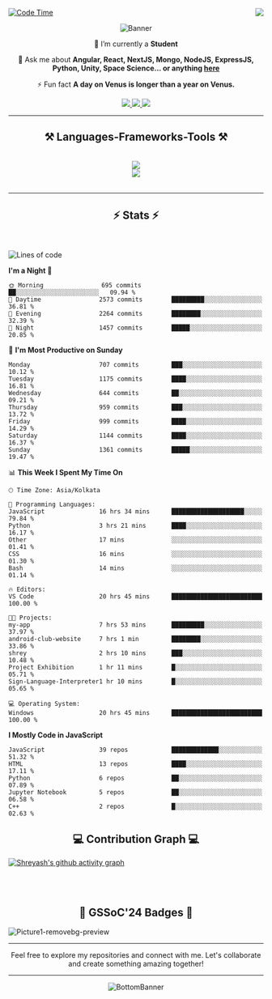 <div>
 
<img align="right" src="https://visitor-badge.laobi.icu/badge?page_id=shreyash3087.shreyash3087" />

 [![Code Time](https://wakatime.com/badge/user/cd5f70df-e644-46f4-a03b-e1ce78615131.svg)](https://wakatime.com/@cd5f70df-e644-46f4-a03b-e1ce78615131)
 
</div>


<div align="center">
 
![Banner](https://github.com/user-attachments/assets/fe33d289-b057-4d85-ad76-3103802aa9e1)

</div>


<div align="center">
 
 🔭 I’m currently a **Student** 

💬 Ask me about **Angular, React, NextJS, Mongo, NodeJS, ExpressJS, Python, Unity, Space Science... or anything [here](https://github.com/shreyash3087/shreyash3087/issues)**

⚡ Fun fact **A day on Venus is longer than a year on Venus.**

</div>
 
<div align="center"> 
  <a href="mailto:shreyash3087@gmail.com">
    <img src="https://img.shields.io/badge/Gmail-333333?style=for-the-badge&logo=gmail&logoColor=red" />
  </a>
  <a href="https://www.linkedin.com/in/shreyash-srivastava-1a1161280" target="_blank">
    <img src="https://img.shields.io/badge/LinkedIn-0077B5?style=for-the-badge&logo=linkedin&logoColor=white" target="_blank" />
  </a>
  <a href="https://github.com/shreyash3087" target="_blank">
     <img src="https://img.shields.io/badge/Github-FF5722?style=for-the-badge&logo=github&logoColor=white" target="_blank" />
  </a>
</div>
<hr/>
 
<h2 align="center">⚒️ Languages-Frameworks-Tools ⚒️</h2>
<br/>
<div align="center">
    <img src="https://skillicons.dev/icons?i=react,bootstrap,html,css,vscode,github,figma,cpp,vercel,netlify" /><br>
    <img src="https://skillicons.dev/icons?i=tailwind,git,nodejs,python,javascript,typescript,express,firebase,mongodb,nextjs,unity,azure,blender" /><br>
</div>

<br/>
<hr/>

<h2 align="center">⚡ Stats ⚡</h2>

<br>
<div>
 
 
<!--START_SECTION:waka-->
![Lines of code](https://img.shields.io/badge/From%20Hello%20World%20I%27ve%20Written-5.1%20million%20lines%20of%20code-blue)

**I'm a Night 🦉** 

```text
🌞 Morning                695 commits         ██░░░░░░░░░░░░░░░░░░░░░░░   09.94 % 
🌆 Daytime                2573 commits        █████████░░░░░░░░░░░░░░░░   36.81 % 
🌃 Evening                2264 commits        ████████░░░░░░░░░░░░░░░░░   32.39 % 
🌙 Night                  1457 commits        █████░░░░░░░░░░░░░░░░░░░░   20.85 % 
```
📅 **I'm Most Productive on Sunday** 

```text
Monday                   707 commits         ███░░░░░░░░░░░░░░░░░░░░░░   10.12 % 
Tuesday                  1175 commits        ████░░░░░░░░░░░░░░░░░░░░░   16.81 % 
Wednesday                644 commits         ██░░░░░░░░░░░░░░░░░░░░░░░   09.21 % 
Thursday                 959 commits         ███░░░░░░░░░░░░░░░░░░░░░░   13.72 % 
Friday                   999 commits         ████░░░░░░░░░░░░░░░░░░░░░   14.29 % 
Saturday                 1144 commits        ████░░░░░░░░░░░░░░░░░░░░░   16.37 % 
Sunday                   1361 commits        █████░░░░░░░░░░░░░░░░░░░░   19.47 % 
```


📊 **This Week I Spent My Time On** 

```text
🕑︎ Time Zone: Asia/Kolkata

💬 Programming Languages: 
JavaScript               16 hrs 34 mins      ████████████████████░░░░░   79.84 % 
Python                   3 hrs 21 mins       ████░░░░░░░░░░░░░░░░░░░░░   16.17 % 
Other                    17 mins             ░░░░░░░░░░░░░░░░░░░░░░░░░   01.41 % 
CSS                      16 mins             ░░░░░░░░░░░░░░░░░░░░░░░░░   01.30 % 
Bash                     14 mins             ░░░░░░░░░░░░░░░░░░░░░░░░░   01.14 % 

🔥 Editors: 
VS Code                  20 hrs 45 mins      █████████████████████████   100.00 % 

🐱‍💻 Projects: 
my-app                   7 hrs 53 mins       █████████░░░░░░░░░░░░░░░░   37.97 % 
android-club-website     7 hrs 1 min         ████████░░░░░░░░░░░░░░░░░   33.86 % 
shrey                    2 hrs 10 mins       ███░░░░░░░░░░░░░░░░░░░░░░   10.48 % 
Project Exhibition       1 hr 11 mins        █░░░░░░░░░░░░░░░░░░░░░░░░   05.71 % 
Sign-Language-Interpreter1 hr 10 mins        █░░░░░░░░░░░░░░░░░░░░░░░░   05.65 % 

💻 Operating System: 
Windows                  20 hrs 45 mins      █████████████████████████   100.00 % 
```

**I Mostly Code in JavaScript** 

```text
JavaScript               39 repos            █████████████░░░░░░░░░░░░   51.32 % 
HTML                     13 repos            ████░░░░░░░░░░░░░░░░░░░░░   17.11 % 
Python                   6 repos             ██░░░░░░░░░░░░░░░░░░░░░░░   07.89 % 
Jupyter Notebook         5 repos             ██░░░░░░░░░░░░░░░░░░░░░░░   06.58 % 
C++                      2 repos             █░░░░░░░░░░░░░░░░░░░░░░░░   02.63 % 
```




<!--END_SECTION:waka-->

</div>

<div>
  <div align="center" ><h2 align="center">💻 Contribution Graph 💻</h2></div>
 
  [![Shreyash's github activity graph](https://github-readme-activity-graph.vercel.app/graph?username=shreyash3087&hide_border=true&theme=github)](https://github.com/ashutosh00710/github-readme-activity-graph)
 
</div>

<br/><br/>

<h2 align="center">🔰 GSSoC'24 Badges 🔰</h2>

![Picture1-removebg-preview](https://github.com/user-attachments/assets/4ece96a5-043a-44df-b51b-40738d3603ff)

<div align="center"> 
  <hr/>
  Feel free to explore my repositories and connect with me. Let's collaborate and create something amazing together!
  <hr/>
</div>

<div align="center">
 
![BottomBanner](https://github.com/user-attachments/assets/7afe064f-9b9f-401d-bec1-35c8625bb3dc)

</div>

